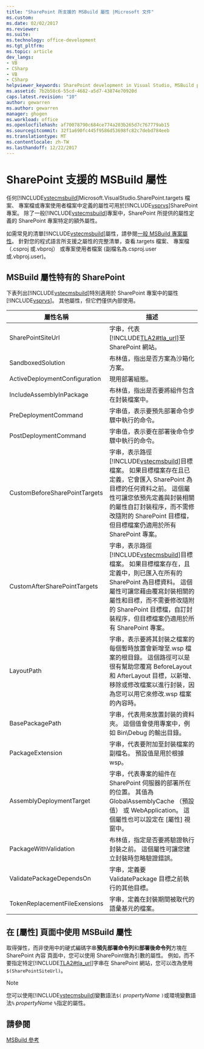 ```yaml
---
title: "SharePoint 所支援的 MSBuild 屬性 |Microsoft 文件"
ms.custom: 
ms.date: 02/02/2017
ms.reviewer: 
ms.suite: 
ms.technology: office-development
ms.tgt_pltfrm: 
ms.topic: article
dev_langs:
- VB
- CSharp
- VB
- CSharp
helpviewer_keywords: SharePoint development in Visual Studio, MSBuild properties
ms.assetid: 7b2b58c6-55cd-4682-a5d7-43874e70920d
caps.latest.revision: "10"
author: gewarren
ms.author: gewarren
manager: ghogen
ms.workload: office
ms.openlocfilehash: af70078790c684ce774a203b265d7c767779ab15
ms.sourcegitcommit: 32f1a690fc445f9586d53698fc82c7debd784eeb
ms.translationtype: MT
ms.contentlocale: zh-TW
ms.lasthandoff: 12/22/2017
---
```

# <a name="msbuild-properties-supported-by-sharepoint"></a>SharePoint 支援的 MSBuild 屬性
  任何[!INCLUDE[vstecmsbuild](../sharepoint/includes/vstecmsbuild-md.md)]Microsoft.VisualStudio.SharePoint.targets 檔案、 專案檔或專案使用者檔案中定義的屬性可用於[!INCLUDE[vsprvs](../sharepoint/includes/vsprvs-md.md)]SharePoint 專案。 除了一般[!INCLUDE[vstecmsbuild](../sharepoint/includes/vstecmsbuild-md.md)]專案中，SharePoint 所提供的屬性定義的 SharePoint 專案特定的額外屬性。  
  
 如需常見的清單[!INCLUDE[vstecmsbuild](../sharepoint/includes/vstecmsbuild-md.md)]屬性，請參閱[一般 MSBuild 專案屬性](http://go.microsoft.com/fwlink/?LinkID=168687)。 針對您的程式語言所支援之屬性的完整清單，查看.targets 檔案、 專案檔 （.csproj 或.vbproj） 或專案使用者檔案 (副檔名為.csproj.user 或.vbproj.user)。  
  
## <a name="msbuild-properties-specific-to-sharepoint"></a>MSBuild 屬性特有的 SharePoint  
 下表列出[!INCLUDE[vstecmsbuild](../sharepoint/includes/vstecmsbuild-md.md)]特別適用於 SharePoint 專案中的屬性[!INCLUDE[vsprvs](../sharepoint/includes/vsprvs-md.md)]。 其他屬性，但它們僅供內部使用。  
  
|屬性名稱|描述|  
|-------------------|-----------------|  
|SharePointSiteUrl|字串，代表[!INCLUDE[TLA2#tla_url](../sharepoint/includes/tla2sharptla-url-md.md)]至 SharePoint 網站。|  
|SandboxedSolution|布林值，指出是否方案為沙箱化方案。|  
|ActiveDeploymentConfiguration|現用部署組態。|  
|IncludeAssemblyInPackage|布林值，指出是否要將組件包含在封裝檔案中。|  
|PreDeploymentCommand|字串值，表示要預先部署命令步驟中執行的命令。|  
|PostDeploymentCommand|字串值，表示要在部署後命令步驟中執行的命令。|  
|CustomBeforeSharePointTargets|字串，表示路徑[!INCLUDE[vstecmsbuild](../sharepoint/includes/vstecmsbuild-md.md)]目標檔案。 如果目標檔案存在且已定義，它會匯入 SharePoint 為目標的任何資料之前。 這個屬性可讓您依預先定義與封裝相關的屬性自訂封裝程序，而不需修改隨附的 SharePoint 目標檔，但目標檔案仍適用於所有 SharePoint 專案。|  
|CustomAfterSharePointTargets|字串，表示路徑[!INCLUDE[vstecmsbuild](../sharepoint/includes/vstecmsbuild-md.md)]目標檔案。 如果目標檔案存在，且定義中，則已匯入在所有的 SharePoint 為目標資料。 這個屬性可讓您藉由覆寫封裝相關的屬性和目標，而不需要修改隨附的 SharePoint 目標檔，自訂封裝程序，但目標檔案仍適用於所有 SharePoint 專案。|  
|LayoutPath|字串，表示要將其封裝之檔案的每個暫時放置會新增至.wsp 檔案的根目錄。 這個路徑可以是很有幫助您覆寫 BeforeLayout 和 AfterLayout 目標，以新增、 移除或修改檔案以進行封裝，因為您可以用它來修改.wsp 檔案的內容時。|  
|BasePackagePath|字串，代表用來放置封裝的資料夾。 這個值會使用專案中，例如 Bin\Debug 的輸出目錄。|  
|PackageExtension|字串，代表要附加至封裝檔案的副檔名。 預設值是用於根據 wsp。|  
|AssemblyDeploymentTarget|字串，代表專案的組件在 SharePoint 伺服器的部署所在的位置。 其值為 GlobalAssemblyCache （預設值） 或 WebApplication。 這個屬性也可以設定在 [屬性] 視窗中。|  
|PackageWithValidation|布林值，指定是否要將驗證執行封裝之前。 這個屬性可讓您建立封裝時忽略驗證錯誤。|  
|ValidatePackageDependsOn|字串，定義要 ValidatePackage 目標之前執行的其他目標。|  
|TokenReplacementFileExensions|字串，定義在封裝期間被取代的語彙基元的檔案。|  
  
## <a name="using-msbuild-properties-in-the-properties-page"></a>在 [屬性] 頁面中使用 MSBuild 屬性  
 取得彈性，而非使用中的硬式編碼字串**預先部署命令列**和**部署後命令列**方塊在 SharePoint 內容 頁面中，您可以使用 SharePoint做為引數的屬性。 例如，而不要指定特定[!INCLUDE[TLA2#tla_url](../sharepoint/includes/tla2sharptla-url-md.md)]字串在 SharePoint 網站，您可以改為使用`$(SharePointSiteUrl)`。  
  
> [!NOTE]  
>  您可以使用[!INCLUDE[vstecmsbuild](../sharepoint/includes/vstecmsbuild-md.md)]變數語法`$(` *propertyName* `)`或環境變數語法`%` *propertyName* `%`指定的屬性。  
  
## <a name="see-also"></a>請參閱  
 [MSBuild 參考](/visualstudio/msbuild/msbuild-reference)  
  
  